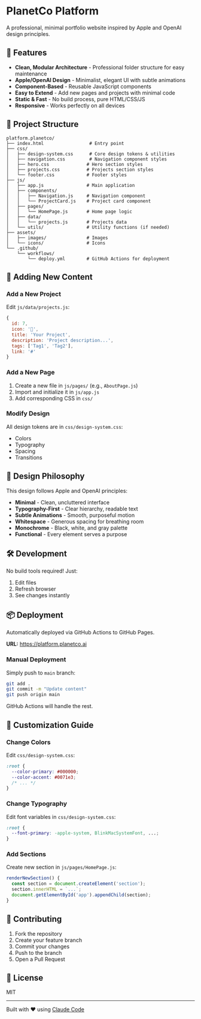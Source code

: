 # PlanetCo Platform

A professional, minimal portfolio website inspired by Apple and OpenAI design principles.

## 🎯 Features

- **Clean, Modular Architecture** - Professional folder structure for easy maintenance
- **Apple/OpenAI Design** - Minimalist, elegant UI with subtle animations
- **Component-Based** - Reusable JavaScript components
- **Easy to Extend** - Add new pages and projects with minimal code
- **Static & Fast** - No build process, pure HTML/CSS/JS
- **Responsive** - Works perfectly on all devices

## 📁 Project Structure

```
platform.planetco/
├── index.html                 # Entry point
├── css/
│   ├── design-system.css      # Core design tokens & utilities
│   ├── navigation.css         # Navigation component styles
│   ├── hero.css              # Hero section styles
│   ├── projects.css          # Projects section styles
│   └── footer.css            # Footer styles
├── js/
│   ├── app.js                # Main application
│   ├── components/
│   │   ├── Navigation.js     # Navigation component
│   │   └── ProjectCard.js    # Project card component
│   ├── pages/
│   │   └── HomePage.js       # Home page logic
│   ├── data/
│   │   └── projects.js       # Projects data
│   └── utils/                # Utility functions (if needed)
├── assets/
│   ├── images/               # Images
│   └── icons/                # Icons
└── .github/
    └── workflows/
        └── deploy.yml        # GitHub Actions for deployment
```

## 🚀 Adding New Content

### Add a New Project

Edit `js/data/projects.js`:

```javascript
{
  id: 7,
  icon: '🎨',
  title: 'Your Project',
  description: 'Project description...',
  tags: ['Tag1', 'Tag2'],
  link: '#'
}
```

### Add a New Page

1. Create a new file in `js/pages/` (e.g., `AboutPage.js`)
2. Import and initialize it in `js/app.js`
3. Add corresponding CSS in `css/`

### Modify Design

All design tokens are in `css/design-system.css`:
- Colors
- Typography
- Spacing
- Transitions

## 🎨 Design Philosophy

This design follows Apple and OpenAI principles:

- **Minimal** - Clean, uncluttered interface
- **Typography-First** - Clear hierarchy, readable text
- **Subtle Animations** - Smooth, purposeful motion
- **Whitespace** - Generous spacing for breathing room
- **Monochrome** - Black, white, and gray palette
- **Functional** - Every element serves a purpose

## 🛠️ Development

No build tools required! Just:

1. Edit files
2. Refresh browser
3. See changes instantly

## 📦 Deployment

Automatically deployed via GitHub Actions to GitHub Pages.

**URL:** https://platform.planetco.ai

### Manual Deployment

Simply push to `main` branch:

```bash
git add .
git commit -m "Update content"
git push origin main
```

GitHub Actions will handle the rest.

## 📝 Customization Guide

### Change Colors

Edit `css/design-system.css`:

```css
:root {
  --color-primary: #000000;
  --color-accent: #0071e3;
  /* ... */
}
```

### Change Typography

Edit font variables in `css/design-system.css`:

```css
:root {
  --font-primary: -apple-system, BlinkMacSystemFont, ...;
}
```

### Add Sections

Create new section in `js/pages/HomePage.js`:

```javascript
renderNewSection() {
  const section = document.createElement('section');
  section.innerHTML = `...`;
  document.getElementById('app').appendChild(section);
}
```

## 🤝 Contributing

1. Fork the repository
2. Create your feature branch
3. Commit your changes
4. Push to the branch
5. Open a Pull Request

## 📄 License

MIT

---

Built with ❤️ using [Claude Code](https://claude.com/claude-code)
